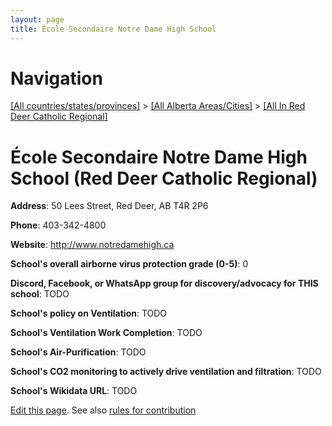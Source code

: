 ```yaml
---
layout: page
title: École Secondaire Notre Dame High School
---
```

# Navigation

[[All countries/states/provinces]](../../..) > [[All Alberta Areas/Cities]](../..) > [[All In Red Deer Catholic Regional]](..)

# École Secondaire Notre Dame High School (Red Deer Catholic Regional)

**Address**: 50 Lees Street, Red Deer, AB T4R 2P6

**Phone**: 403-342-4800

**Website**: <http://www.notredamehigh.ca>

**School's overall airborne virus protection grade (0-5)**: 0

**Discord, Facebook, or WhatsApp group for discovery/advocacy for THIS school**: TODO

**School's policy on Ventilation**: TODO

**School's Ventilation Work Completion**: TODO

**School's Air-Purification**: TODO

**School's CO2 monitoring to actively drive ventilation and filtration**: TODO

**School's Wikidata URL**: TODO


[Edit this page](https://github.com/ventilate-schools/AB/edit/main/./Red_Deer_Catholic_Regional/École_Secondaire_Notre_Dame_High_School.md). See also [rules for contribution](../../../contribution-rules/)